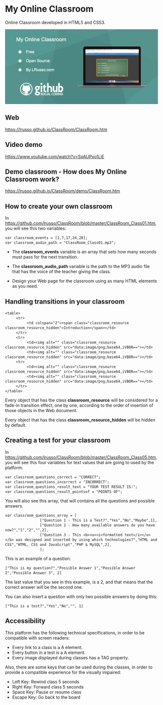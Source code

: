 # My Online Classroom


Online Classroom developed in HTML5 and CSS3.

![alt screenshot](https://raw.githubusercontent.com/lrusso/ClassRoom/master/ClassRoom.png)

## Web

https://lrusso.github.io/ClassRoom/ClassRoom.htm

## Video demo

https://www.youtube.com/watch?v=SpAUPxo1LiE

## Demo classroom - How does My Online Classroom work?

https://lrusso.github.io/ClassRoom/demo/ClassRoom.htm

## How to create your own classroom

In https://github.com/lrusso/ClassRoom/blob/master/ClassRoom_Class01.htm, you will see this two variables:

```
var classroom_events = [1,7,17,24,28];
var classroom_audio_path = "ClassRoom_Class01.mp3";
```

* The **classroom_events** variable is an array that sets how many seconds must pass for the next transition.

* The **classroom_audio_path** variable is the path to the MP3 audio file that has the voice of the teacher giving the class.

* Design your Web page for the classroom using as many HTML elements as you need.

## Handling transitions in your classroom

```
<table>
     <tr>
          <td colspan="2"><span class="classroom_resource classroom_resource_hidden">Introduction</span></td>
     </tr>
     <tr>
          <td><img alt="" class="classroom_resource classroom_resource_hidden" src="data:image/png;base64,iVBOR=="></td>
          <td><img alt="" class="classroom_resource classroom_resource_hidden" src="data:image/png;base64,iVBOR=="></td>
     <tr>
          <td><img alt="" class="classroom_resource classroom_resource_hidden" src="data:image/png;base64,iVBOR=="></td>
          <td><img alt="" class="classroom_resource classroom_resource_hidden" src="data:image/png;base64,iVBOR=="></td>
     </tr>
</table>
```

Every object that has the class **classroom_resource** will be considered for a fade-in transition effect, one by one, according to the order of insertion of those objects in the Web document.

Every object that has the class **classroom_resource_hidden** will be hidden by default.

## Creating a test for your classroom

In https://github.com/lrusso/ClassRoom/blob/master/ClassRoom_Class05.htm, you will see this four variables for text values that are going to used by the platform:

```
var classroom_questions_correct = "CORRECT";
var classroom_questions_incorrect = "INCORRECT";
var classroom_questions_result_text = "YOUR TEST RESULT IS:";
var classroom_questions_result_pointsof = "POINTS OF";
```

You will also see this array, that will contains all the questions and possible answers.

```
var classroom_questions_array = [
				["Question 1 - This is a Test?","Yes","No","Maybe",1],
				["Question 2 - How many available answers do you have now?","1","2","",2],
				["Question 3 - This <b><u><i>formatted text</i></u></b> was designed and inserted by using which technologies?","HTML and CSS","HTML, CSS and JavaScript","PHP & MySQL",2],
				];
```

This is an example of a question:
 
```
["This is my question?","Possible Answer 1","Possible Answer 2","Possible Answer 3", 2]
```

The last value that you see in this example, is a 2, and that means that the correct answer will be the second one.

You can also insert a question with only two possible answers by doing this:

```
["This is a test?","Yes","No","", 1]
```

## Accessibility

This platform has the following technical specifications, in order to be compatible with screen readers:

* Every link to a class is a A element.
* Every button in a test is a A element.
* Every image displayed during classes has a TAG property.

Also, there are some keys that can be used during the classes, in order to provide a compatible experience for the visually impaired:

* Left Key: Rewind class 5 seconds
* Right Key: Forward class 5 seconds
* Space Key: Pause or resume class
* Escape Key: Go back to the board

